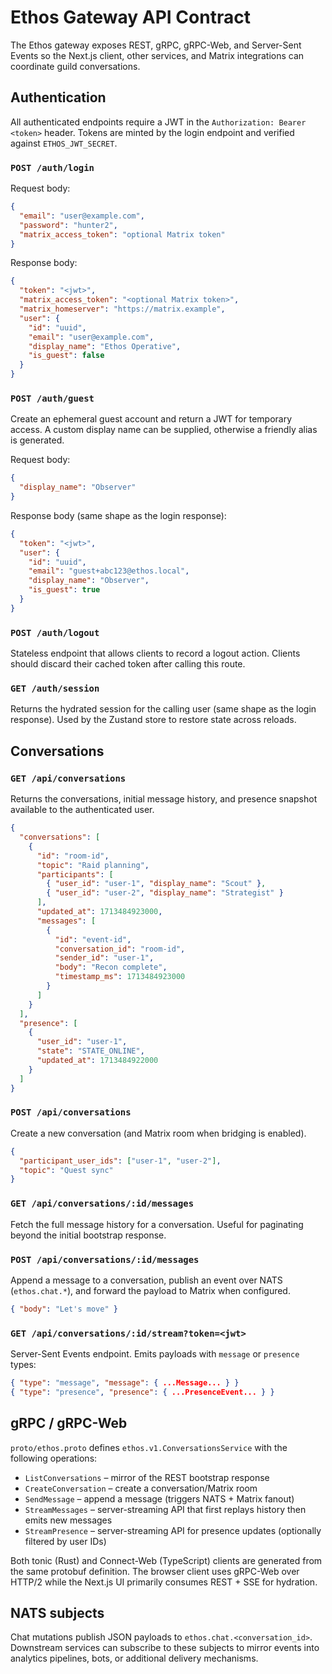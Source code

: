# Ethos Gateway API Contract

The Ethos gateway exposes REST, gRPC, gRPC-Web, and Server-Sent Events so the
Next.js client, other services, and Matrix integrations can coordinate guild
conversations.

## Authentication

All authenticated endpoints require a JWT in the `Authorization: Bearer <token>`
header. Tokens are minted by the login endpoint and verified against
`ETHOS_JWT_SECRET`.

### `POST /auth/login`

Request body:

```json
{
  "email": "user@example.com",
  "password": "hunter2",
  "matrix_access_token": "optional Matrix token"
}
```

Response body:

```json
{
  "token": "<jwt>",
  "matrix_access_token": "<optional Matrix token>",
  "matrix_homeserver": "https://matrix.example",
  "user": {
    "id": "uuid",
    "email": "user@example.com",
    "display_name": "Ethos Operative",
    "is_guest": false
  }
}
```

### `POST /auth/guest`

Create an ephemeral guest account and return a JWT for temporary access. A
custom display name can be supplied, otherwise a friendly alias is generated.

Request body:

```json
{
  "display_name": "Observer"
}
```

Response body (same shape as the login response):

```json
{
  "token": "<jwt>",
  "user": {
    "id": "uuid",
    "email": "guest+abc123@ethos.local",
    "display_name": "Observer",
    "is_guest": true
  }
}
```

### `POST /auth/logout`

Stateless endpoint that allows clients to record a logout action. Clients should
discard their cached token after calling this route.

### `GET /auth/session`

Returns the hydrated session for the calling user (same shape as the login
response). Used by the Zustand store to restore state across reloads.

## Conversations

### `GET /api/conversations`

Returns the conversations, initial message history, and presence snapshot
available to the authenticated user.

```json
{
  "conversations": [
    {
      "id": "room-id",
      "topic": "Raid planning",
      "participants": [
        { "user_id": "user-1", "display_name": "Scout" },
        { "user_id": "user-2", "display_name": "Strategist" }
      ],
      "updated_at": 1713484923000,
      "messages": [
        {
          "id": "event-id",
          "conversation_id": "room-id",
          "sender_id": "user-1",
          "body": "Recon complete",
          "timestamp_ms": 1713484923000
        }
      ]
    }
  ],
  "presence": [
    {
      "user_id": "user-1",
      "state": "STATE_ONLINE",
      "updated_at": 1713484922000
    }
  ]
}
```

### `POST /api/conversations`

Create a new conversation (and Matrix room when bridging is enabled).

```json
{
  "participant_user_ids": ["user-1", "user-2"],
  "topic": "Quest sync"
}
```

### `GET /api/conversations/:id/messages`

Fetch the full message history for a conversation. Useful for paginating beyond
the initial bootstrap response.

### `POST /api/conversations/:id/messages`

Append a message to a conversation, publish an event over NATS (`ethos.chat.*`),
and forward the payload to Matrix when configured.

```json
{ "body": "Let's move" }
```

### `GET /api/conversations/:id/stream?token=<jwt>`

Server-Sent Events endpoint. Emits payloads with `message` or `presence` types:

```json
{ "type": "message", "message": { ...Message... } }
{ "type": "presence", "presence": { ...PresenceEvent... } }
```

## gRPC / gRPC-Web

`proto/ethos.proto` defines `ethos.v1.ConversationsService` with the following
operations:

- `ListConversations` – mirror of the REST bootstrap response
- `CreateConversation` – create a conversation/Matrix room
- `SendMessage` – append a message (triggers NATS + Matrix fanout)
- `StreamMessages` – server-streaming API that first replays history then emits
  new messages
- `StreamPresence` – server-streaming API for presence updates (optionally
  filtered by user IDs)

Both tonic (Rust) and Connect-Web (TypeScript) clients are generated from the
same protobuf definition. The browser client uses gRPC-Web over HTTP/2 while the
Next.js UI primarily consumes REST + SSE for hydration.

## NATS subjects

Chat mutations publish JSON payloads to `ethos.chat.<conversation_id>`. Downstream
services can subscribe to these subjects to mirror events into analytics
pipelines, bots, or additional delivery mechanisms.
